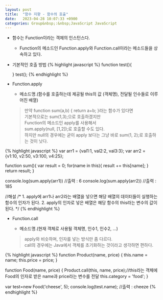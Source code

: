 ```yaml
---
layout: post
title:  "함수 지향 - 함수의 호출"
date:   2023-04-28 10:07:33 +0900
categories: Group&nbsp;:&nbsp;JavaScript JavaScript
---
```


- 함수는 Function이라는 객체의 인스턴스다.
    - Function의 메소드인 Function.apply와 Function.call이라는 메소드들을 상속하고 있다.

- 기본적인 호출 방법
    {% highlight javascript %}
    function test(){
        
    }
    test();
    {% endhighlight %}

- Function.apply
    - 메소드명.(함수를 호출하는데 제공될 this의 값 (객체명), 전달될 인수들로 이루어진 배열)
    
    >만약 function sum(a,b) { return a+b; }라는 함수가 있다면  
    >기본적으로는 sum(1,3);으로 호출하겠지만  
    >Function의 메소드인 apply를 사용해서  
    >sum.apply(null, [1,2]);로 호출할 수도 있다.  
    >하지만 null의 경우에는 굳이 apply 보다는 그냥 바로 sum(1, 2);로 호출하는 것이 낫다.

{% highlight javascript %}
var arr1 = {val1:1, val2:2, val3:3};
var arr2 = {v1:10, v2:50, v3:100, v4:25};

function sum(){
    var result = 0;
    for(name in this){
        result += this[name];
    }
    return result;
}

console.log(sum.apply(arr1)) //출력 : 6
console.log(sum.apply(arr2)) //출력 : 185

//해설
/*
    1. apply에 arr1나 arr2라는 배열을 넣으면 해당 배열의 데이터들이 실행하는 함수의 인자가 된다.
    2. apply의 인자로 넣은 배열은 해당 함수의 this라는 변수의 값이 된다.
*/
{% endhighlight %}

- Function.call
    - 메소드명.(현재 객체로 사용될 객체명, 인수1, 인수2, ...)

    >apply와 비슷하며, 인자를 넣는 방식만 좀 다르다.  
    >call의 경우에는 Java에서 객체를 초기화하는 것이라고 생각하면 편하다.

{% highlight javascript %}
function Product(name, price) {
    this.name = name;
    this.price = price;
}

function Food(name, price) {
    Product.call(this, name, price);//this라는 객체에 Food의 인자로 받은 name과 price라는 변수를 전달
    this.category = 'food';
}

var test=new Food('cheese', 5);
console.log(test.name); //출력 : cheeze
{% endhighlight %}